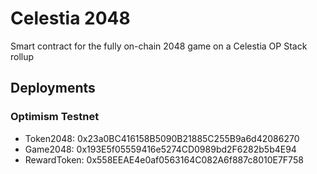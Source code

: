 # Celestia 2048

Smart contract for the fully on-chain 2048 game on a Celestia OP Stack rollup

## Deployments

### Optimism Testnet

* Token2048: 0x23a0BC416158B5090B21885C255B9a6d42086270
* Game2048: 0x193E5f05559416e5274CD0989bd2F6282b5b4E94
* RewardToken: 0x558EEAE4e0af0563164C082A6f887c8010E7F758
